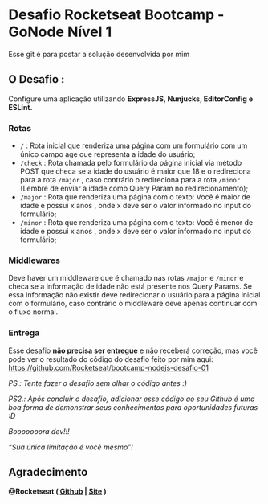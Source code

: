 # Desafio Rocketseat Bootcamp - GoNode Nível 1

Esse git é para postar a solução desenvolvida por mim

## O Desafio :
Configure uma aplicação utilizando **ExpressJS, Nunjucks, EditorConfig e ESLint.**
### Rotas
- `/` : Rota inicial que renderiza uma página com um formulário com um único campo age
que representa a idade do usuário;
- `/check` : Rota chamada pelo formulário da página inicial via método POST que checa se a
idade do usuário é maior que 18 e o redireciona para a rota `/major` , caso contrário o
redireciona para a rota `/minor` (Lembre de enviar a idade como Query Param no
redirecionamento);
- `/major` : Rota que renderiza uma página com o texto: Você é maior de idade e
possui x anos , onde x deve ser o valor informado no input do formulário;
- `/minor` : Rota que renderiza uma página com o texto: Você é menor de idade e
possui x anos , onde x deve ser o valor informado no input do formulário;
### Middlewares
Deve haver um middleware que é chamado nas rotas `/major` e `/minor` e checa se a
informação de idade não está presente nos Query Params. Se essa informação não existir deve
redirecionar o usuário para a página inicial com o formulário, caso contrário o middleware deve
apenas continuar com o fluxo normal.
### Entrega
Esse desafio **não precisa ser entregue** e não receberá correção, mas você pode ver o
resultado do código do desafio feito por mim aqui: https://github.com/Rocketseat/bootcamp-nodejs-desafio-01 

*PS.: Tente fazer o desafio sem olhar o código antes :)*

*PS2.: Após concluir o desafio, adicionar esse código ao seu Github é uma boa forma de demonstrar
seus conhecimentos para oportunidades futuras :D*

*Booooooora dev!!!*

*“Sua única limitação é você mesmo”!*
## Agradecimento
**@Rocketseat ( [Github](https://github.com/Rocketseat) | [Site](https://rocketseat.com.br/) )**
